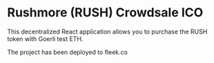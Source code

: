 # Rushmore (RUSH) Crowdsale ICO

This decentralized React application allows you to purchase the RUSH token with Goerli test ETH.

The project has been deployed to fleek.co
